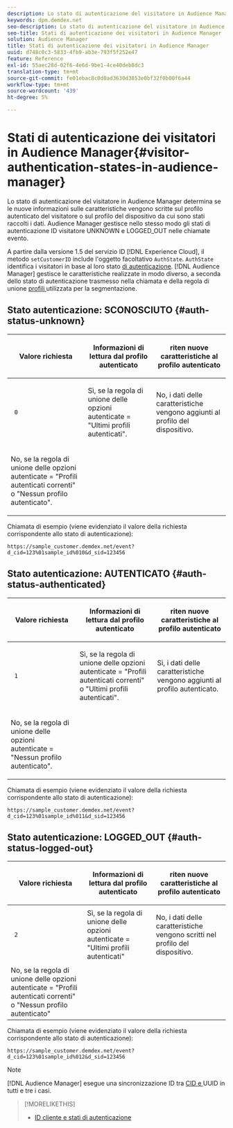 ```yaml
---
description: Lo stato di autenticazione del visitatore in Audience Manager determina se le nuove informazioni sulle caratteristiche vengono scritte sul profilo autenticato del visitatore o sul profilo del dispositivo da cui sono stati raccolti i dati. Audience Manager gestisce nello stesso modo gli stati di autenticazione ID visitatore UNKNOWN e LOGGED_OUT nelle chiamate evento.
keywords: dpm.demdex.net
seo-description: Lo stato di autenticazione del visitatore in Audience Manager determina se le nuove informazioni sulle caratteristiche vengono scritte sul profilo autenticato del visitatore o sul profilo del dispositivo da cui sono stati raccolti i dati. Audience Manager gestisce nello stesso modo gli stati di autenticazione ID visitatore UNKNOWN e LOGGED_OUT nelle chiamate evento.
seo-title: Stati di autenticazione dei visitatori in Audience Manager
solution: Audience Manager
title: Stati di autenticazione dei visitatori in Audience Manager
uuid: d748c0c3-5833-4fb9-ab3e-793f5f252e47
feature: Reference
exl-id: 55aec28d-02f6-4e6d-9be1-4ce40deb8dc3
translation-type: tm+mt
source-git-commit: fe01ebac8c0d0ad3630d3853e0bf32f0b00f6a44
workflow-type: tm+mt
source-wordcount: '439'
ht-degree: 5%

---
```


# Stati di autenticazione dei visitatori in Audience Manager{#visitor-authentication-states-in-audience-manager}

Lo stato di autenticazione del visitatore in Audience Manager determina se le nuove informazioni sulle caratteristiche vengono scritte sul profilo autenticato del visitatore o sul profilo del dispositivo da cui sono stati raccolti i dati. Audience Manager gestisce nello stesso modo gli stati di autenticazione ID visitatore UNKNOWN e LOGGED_OUT nelle chiamate evento.

A partire dalla versione 1.5 del servizio ID [!DNL Experience Cloud], il metodo `setCustomerID` include l&#39;oggetto facoltativo `AuthState`. `AuthState` identifica i visitatori in base al loro stato  [di autenticazione](https://docs.adobe.com/content/help/en/id-service/using/reference/authenticated-state.html). [!DNL Audience Manager] gestisce le caratteristiche realizzate in modo diverso, a seconda dello stato di autenticazione trasmesso nella chiamata e della regola di unione  [profili ](../features/profile-merge-rules/merge-rules-dashboard.md) utilizzata per la segmentazione.

## Stato autenticazione: SCONOSCIUTO {#auth-status-unknown}

<table id="table_E1EA51533FAE4BBFB338D6F6116BC1F9"> 
 <thead> 
  <tr> 
   <th colname="col1" class="entry"> <p>Valore richiesta </p> </th> 
   <th colname="col2" class="entry"> <p> <b></b> Informazioni di lettura dal profilo autenticato </p> </th> 
   <th colname="col3" class="entry"> <p> <b></b> riten nuove caratteristiche al profilo autenticato </p> </th> 
  </tr> 
 </thead>
 <tbody> 
  <tr> 
   <td colname="col1" morerows="1"> <p> <code> 0 </code> </p> </td> 
   <td colname="col2"> <p>Sì, se la regola di unione delle opzioni autenticate = "Ultimi profili autenticati". </p> </td> 
   <td colname="col3" morerows="1"> <p>No, i dati delle caratteristiche vengono aggiunti al profilo del dispositivo. </p> </td> 
  </tr> 
  <tr> 
   <td colname="col2"> <p>No, se la regola di unione delle opzioni autenticate = "Profili autenticati correnti" o "Nessun profilo autenticato". </p> </td> 
  </tr> 
 </tbody> 
</table>

Chiamata di esempio (viene evidenziato il valore della richiesta corrispondente allo stato di autenticazione):

`https://sample_customer.demdex.net/event?d_cid=123%01sample_id%010&d_sid=123456`

## Stato autenticazione: AUTENTICATO {#auth-status-authenticated}

<table id="table_956ABF96024744308F7773E1F96482B7"> 
 <thead> 
  <tr> 
   <th colname="col1" class="entry"> <p>Valore richiesta </p> </th> 
   <th colname="col2" class="entry"> <p> <b></b> Informazioni di lettura dal profilo autenticato </p> </th> 
   <th colname="col3" class="entry"> <p> <b></b> riten nuove caratteristiche al profilo autenticato </p> </th> 
  </tr> 
 </thead>
 <tbody> 
  <tr> 
   <td colname="col1" morerows="1"> <p> <code> 1 </code> </p> </td> 
   <td colname="col2"> <p>Sì, se la regola di unione delle opzioni autenticate = "Profili autenticati correnti" o "Ultimi profili autenticati". </p> </td> 
   <td colname="col3" morerows="1"> <p>Sì, i dati delle caratteristiche vengono aggiunti al profilo autenticato. </p> </td> 
  </tr> 
  <tr> 
   <td colname="col2"> <p>No, se la regola di unione delle opzioni autenticate = "Nessun profilo autenticato". </p> </td> 
  </tr> 
 </tbody> 
</table>

Chiamata di esempio (viene evidenziato il valore della richiesta corrispondente allo stato di autenticazione):

`https://sample_customer.demdex.net/event?d_cid=123%01sample_id%011&d_sid=123456`

## Stato autenticazione: LOGGED_OUT {#auth-status-logged-out}

<table id="table_783F0CBB0431482AA49F41468FA65B19"> 
 <thead> 
  <tr> 
   <th colname="col1" class="entry"> <p>Valore richiesta </p> </th> 
   <th colname="col2" class="entry"> <p> <b></b> Informazioni di lettura dal profilo autenticato </p> </th> 
   <th colname="col3" class="entry"> <p> <b></b> riten nuove caratteristiche al profilo autenticato </p> </th> 
  </tr> 
 </thead>
 <tbody> 
  <tr> 
   <td colname="col1" morerows="1"> <p> <code> 2 </code> </p> </td> 
   <td colname="col2"> Sì, se la regola di unione delle opzioni autenticate = "Ultimi profili autenticati" </td> 
   <td colname="col3" morerows="1"> <p>No, i dati delle caratteristiche vengono scritti nel profilo del dispositivo. </p> </td> 
  </tr> 
  <tr> 
   <td colname="col2"> No, se la regola di unione delle opzioni autenticate = "Profili autenticati correnti" o "Nessun profilo autenticato" </td> 
  </tr> 
 </tbody> 
</table>

Chiamata di esempio (viene evidenziato il valore della richiesta corrispondente allo stato di autenticazione):

`https://sample_customer.demdex.net/event?d_cid=123%01sample_id%012&d_sid=123456`

>[!NOTE]
>
>[!DNL Audience Manager] esegue una sincronizzazione ID tra  [CID e ](../reference/ids-in-aam.md) UUID in tutti e tre i casi.

>[!MORELIKETHIS]
>
>* [ID cliente e stati di autenticazione](https://docs.adobe.com/content/help/en/id-service/using/reference/authenticated-state.html)

